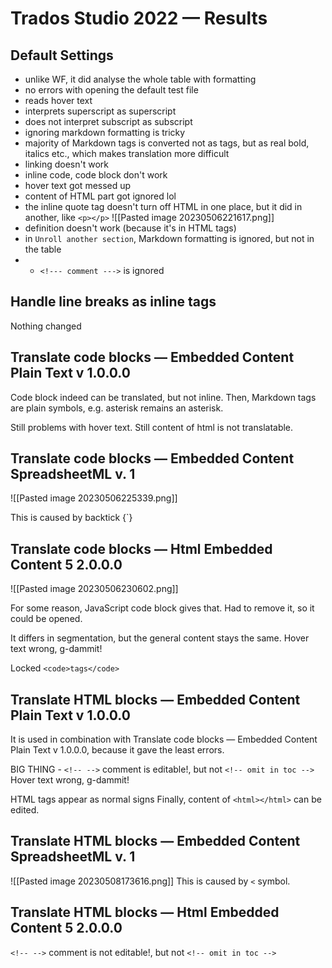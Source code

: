 # Trados Studio 2022 — Results

## Default Settings
- unlike WF, it did analyse the whole table with formatting <!--- this should be in the comparison section !-->
- no errors with opening the default test file
- reads hover text
- interprets superscript as superscript
- does not interpret subscript as subscript
- ignoring markdown formatting is tricky
- majority of Markdown tags is converted not as tags, but as real bold, italics etc., which makes translation more difficult
- linking doesn't work
- inline code, code block don't work
- hover text got messed up
- content of HTML part got ignored lol
- the inline quote tag doesn't turn off HTML in one place, but it did in another, like `<p></p>`
![[Pasted image 20230506221617.png]]
- definition doesn't work (because it's in HTML tags)
- in `Unroll another section`, Markdown formatting is ignored, but not in the table
- 	- `<!--- comment --->` is ignored

## Handle line breaks as inline tags

Nothing changed

## Translate code blocks — Embedded Content Plain Text v 1.0.0.0

Code block indeed can be translated, but not inline.
Then, Markdown tags are plain symbols, e.g. asterisk remains an asterisk.

Still problems with hover text.
Still content of html is not translatable.

## Translate code blocks — Embedded Content SpreadsheetML v. 1

![[Pasted image 20230506225339.png]]

This is caused by backtick {\`}

## Translate code blocks — Html Embedded Content 5 2.0.0.0

![[Pasted image 20230506230602.png]]

For some reason, JavaScript code block gives that. Had to remove it, so it could be opened.

It differs in segmentation, but the general content stays the same.
Hover text wrong, g-dammit!

Locked `<code>tags</code>`

## Translate HTML blocks — Embedded Content Plain Text v 1.0.0.0

It is used in combination with Translate code blocks — Embedded Content Plain Text v 1.0.0.0, because it gave the least errors.

BIG THING - `<!-- -->` comment is editable!, but not `<!-- omit in toc -->`
Hover text wrong, g-dammit!

HTML tags appear as normal signs
Finally, content of `<html></html>` can be edited.

## Translate HTML blocks — Embedded Content SpreadsheetML v. 1

![[Pasted image 20230508173616.png]]
This is caused by `<` symbol.

## Translate HTML blocks — Html Embedded Content 5 2.0.0.0

`<!-- -->` comment is not editable!, but not `<!-- omit in toc -->`